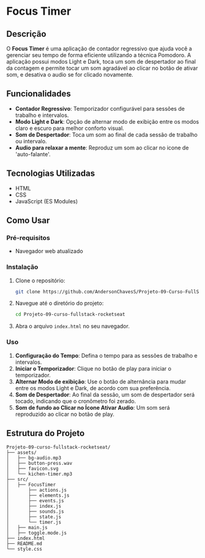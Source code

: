 # Focus Timer

## Descrição

O **Focus Timer** é uma aplicação de contador regressivo que ajuda você a gerenciar seu tempo de forma eficiente utilizando a técnica Pomodoro. A aplicação possui modos Light e Dark, toca um som de despertador ao final da contagem e permite tocar um som agradável ao clicar no botão de ativar som, e desativa o audio se for clicado novamente.

## Funcionalidades

- **Contador Regressivo**: Temporizador configurável para sessões de trabalho e intervalos.
- **Modo Light e Dark**: Opção de alternar modo de exibição entre os modos claro e escuro para melhor conforto visual.
- **Som de Despertador**: Toca um som ao final de cada sessão de trabalho ou intervalo.
- **Audio para relaxar a mente**: Reproduz um som ao clicar no icone de 'auto-falante'.

## Tecnologias Utilizadas

- HTML
- CSS
- JavaScript (ES Modules)

## Como Usar

### Pré-requisitos

- Navegador web atualizado

### Instalação

1. Clone o repositório:
    ```bash
    git clone https://github.com/AndersonChavesS/Projeto-09-Curso-FullStack-RocketSeat.git
    ```
2. Navegue até o diretório do projeto:
    ```bash
    cd Projeto-09-curso-fullstack-rocketseat
    ```
3. Abra o arquivo `index.html` no seu navegador.

### Uso

1. **Configuração do Tempo**: Defina o tempo para as sessões de trabalho e intervalos.
2. **Iniciar o Temporizador**: Clique no botão de play para iniciar o temporizador.
3. **Alternar Modo de exibição**: Use o botão de alternância para mudar entre os modos Light e Dark, de acordo com sua preferência.
4. **Som de Despertador**: Ao final da sessão, um som de despertador será tocado, indicando que o cronômetro foi zerado.
5. **Som de fundo ao Clicar no Ícone Ativar Audio**: Um som será reproduzido ao clicar no botão de play.

## Estrutura do Projeto

```plaintext
Projeto-09-curso-fullstack-rocketseat/
├── assets/
│   ├── bg-audio.mp3
│   ├── button-press.wav
│   ├── favicon.svg
│   └── kichen-timer.mp3
├── src/
│   ├── FocusTimer
│       ├── actions.js
│       ├── elements.js
│       ├── events.js
│       ├── index.js
│       ├── sounds.js
│       ├── state.js
│       └── timer.js
│   ├── main.js
│   ├── toggle.mode.js
├── index.html
├── README.md
└── style.css